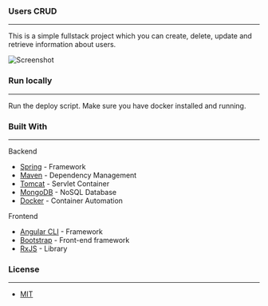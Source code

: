 ### Users CRUD
---
This is a simple fullstack project which you can create, delete, update and retrieve information about users.

![Screenshot](https://github.com/luizfvm/restful-api/blob/master/rest-client/src/assets/restclient.PNG)

### Run locally
---
Run the deploy script. Make sure you have docker installed and running.

### Built With
---
Backend
* [Spring](https://spring.io) - Framework
* [Maven](https://maven.apache.org) - Dependency Management
* [Tomcat](http://tomcat.apache.org) - Servlet Container
* [MongoDB](https://www.mongodb.com) - NoSQL Database
* [Docker](https://www.docker.com) - Container Automation

Frontend
* [Angular CLI](https://cli.angular.io) - Framework
* [Bootstrap](https://getbootstrap.com.br) - Front-end framework
* [RxJS](https://rxjs-dev.firebaseapp.com) - Library

### License
---
* [MIT](https://choosealicense.com/licenses/mit/)
